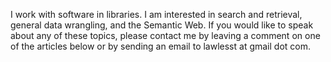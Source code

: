 I work with software in libraries.  I am interested in search and retrieval, general data wrangling, and the Semantic Web.  If you would like to speak about any of these topics, please contact me by leaving a comment on one of the articles below or by sending an email to lawlesst at gmail dot com.